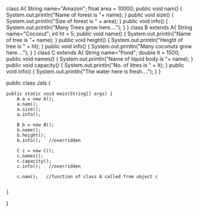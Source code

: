 class A{
	String name="Amazon";
	float area = 10000;
	public void nam()
	{
		System.out.println("Name of forest is "+ name);
	}
	public void size()
	{
		System.out.println("Size of forest is " + area);
	}
	public void info()
	{
		System.out.println("Many Trees grow here....");
	}
}
class B extends A{
	String name="Coconut";
	int ht = 5;
	public void name()
	{
		System.out.println("Name of tree is "+ name);
	}
	public void height()
	{
		System.out.println("Height of tree is " + ht);
	}
	public void info()
	{
		System.out.println("Many coconuts grow here....");
	}
}
class C extends A{
	String name="Pond";
	double lt = 1500;
	public void names()
	{
		System.out.println("Name of liquid body is "+ name);
	}
	public void capacity()
	{
		System.out.println("No. of litres is " + lt);
	}
	public void info()
	{
		System.out.println("The water here is fresh....");
	}
}

public class Jala {

	public static void main(String[] args) {
		A a = new A();
		a.nam();
		a.size();
		a.info();
		
		B b = new B();
		b.name();
		b.height();
		b.info();   //overridden
		
		C c = new C();
		c.names();
		c.capacity();
		c.info();   //overridden
		
		c.nam();   //function of class A called from object c
		
		
	}
}

